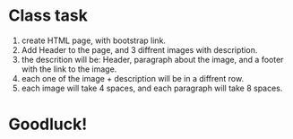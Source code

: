 # Class task

1. create HTML page, with bootstrap link. 
2. Add Header to the page, and 3 diffrent images with description. 
3. the descrition will be: Header, paragraph about the image, and a footer with the link to the image. 
4. each one of the image + description will be in a diffrent row. 
5. each image will take 4 spaces, and each paragraph will take 8 spaces. 

# Goodluck!

